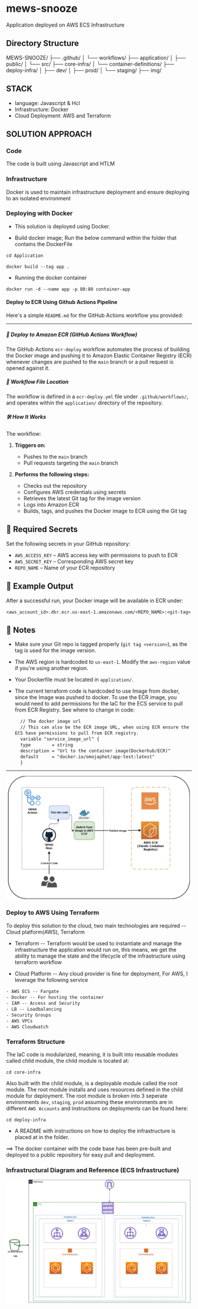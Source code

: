 # mews-snooze

Application deployed on AWS ECS Infrastructure

## Directory Structure

MEWS-SNOOZE/
├── .github/
│   └── workflows/
├── application/
│   ├── public/
│   └── src/
├── core-infra/
│   └── container-definitions/
├── deploy-infra/
│   ├── dev/
│   ├── prod/
│   └── staging/
├── img/


## STACK

* language: Javascript & Hcl
* Infrastructure: Docker
* Cloud Deployment: AWS and Terraform

## SOLUTION APPROACH

### Code
The code is built using Javascript and HTLM 

### Infrastructure
Docker is used to maintain infrastructure deployment and ensure deploying to an isolated environment 


### Deploying with Docker

* This solution is deployed using Docker. 

- Build docker image; Run the below command within the folder that contains the DockerFile

```
cd Application

```

```
docker build --tag app .
```

- Running the docker container

```
docker run -d --name app -p 80:80 container-app
```
#### Deploy to ECR Using Github Actions Pipeline

Here's a simple `README.md` for the GitHub Actions workflow you provided:

---

##### 🚀 Deploy to Amazon ECR (GitHub Actions Workflow)

The GitHub Actions `ecr-deploy` workflow automates the process of building the Docker image and pushing it to Amazon Elastic Container Registry (ECR) whenever changes are pushed to the `main` branch or a pull request is opened against it.

##### 📂 Workflow File Location

The workflow is defined in a `ecr-deploy.yml` file under `.github/workflows/`, and operates within the `application/` directory of the repository.

##### 🛠️ How It Works

The workflow:

1. **Triggers on:**

   * Pushes to the `main` branch
   * Pull requests targeting the `main` branch

2. **Performs the following steps:**

   * Checks out the repository
   * Configures AWS credentials using secrets
   * Retrieves the latest Git tag for the image version
   * Logs into Amazon ECR
   * Builds, tags, and pushes the Docker image to ECR using the Git tag

## 🔐 Required Secrets

Set the following secrets in your GitHub repository:

* `AWS_ACCESS_KEY` – AWS access key with permissions to push to ECR
* `AWS_SECRET_KEY` – Corresponding AWS secret key
* `REPO_NAME` – Name of your ECR repository

## 🧱 Example Output

After a successful run, your Docker image will be available in ECR under:

```
<aws_account_id>.dkr.ecr.us-east-1.amazonaws.com/<REPO_NAME>:<git-tag>
```

## 📌 Notes

* Make sure your Git repo is tagged properly (`git tag <version>`), as the tag is used for the image version.
* The AWS region is hardcoded to `us-east-1`. Modify the `aws-region` value if you're using another region.
* Your Dockerfile must be located in `application/`.
* The current terraform code is hardcoded to use Image from docker, since the Image was pushed to docker. To use the ECR image, you would need to
  add permissions for the IaC for the ECS service to pull from ECR Registry. See where to change in code:

  ```hcl
    // The docker image url
    // This can also be the ECR image URL, when using ECR ensure the ECS have permissions to pull from ECR registry.
    variable "service_image_url" {
    type        = string
    description = "Url to the container image(Dockerhub/ECR)"
    default     = "docker.io/omojaphet/app-test:latest"
    }
  ```

---
![Docker infra](img/workflow.png)


### Deploy to AWS Using Terraform

To deploy this solution to the cloud, two main technologies are required -- Cloud platform(AWS), Terraform

- Terraform -- Terraform would be used to instantiate and manage the infrastructure the application would run on, this means, we get the ability to manage the state and the lifecycle of the infrastructure using terraform workflow

- Cloud Platform -- Any cloud provider is fine for deployment, For AWS, I leverage the following service

```
- AWS ECS -- Fargate
- Docker -- For hosting the container
- IAM -- Access and Security
- LB -- Loadbalancing
- Security Groups
- AWS VPCs
- AWS Cloudwatch

```

### Terraform Structure

The IaC code is modularized, meaning, it is built into reusable modules called child module, the child module is located at:

```
cd core-infra
```

Also built with the child module, is a deployable module called the root module. The root module installs and uses resources defined in the child module for deployment. The root module is broken into 3 seperate environments `dev`, `staging`, `prod` assuming these environments are in different `AWS Accounts` and instructions on deployments can be found here:

```
cd deploy-infra
```
- A README with instructions on how to deploy the infrastructure is placed at in the folder.

==> The docker container with the code base has been pre-built and deployed to a public repository for easy pull and deployment.


### Infrastructural Diagram and Reference (ECS Infrastructure)

![ECS infra](img/infra_diag.png)
